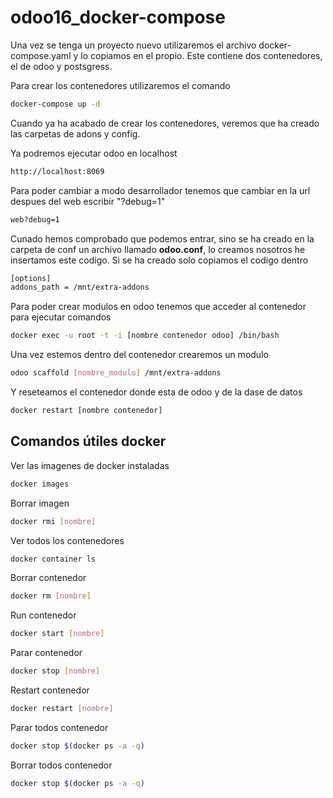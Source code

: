 # odoo16_docker-compose

Una vez se tenga un proyecto nuevo utilizaremos el archivo docker-compose.yaml y lo copiamos en el propio. Este contiene dos contenedores, el de odoo y postsgress.

Para crear los contenedores utilizaremos el comando 

```bash  
docker-compose up -d 
```

Cuando ya ha acabado de crear los contenedores, veremos que ha creado las carpetas de adons y config. 

Ya podremos ejecutar odoo en localhost

```bash  
http://localhost:8069 
```

Para poder cambiar a modo desarrollador tenemos que cambiar en la url despues del web escribir "?debug=1"

```bash  
web?debug=1
```

Cunado hemos comprobado que podemos entrar, sino se ha creado en la carpeta de conf un archivo llamado <strong>odoo.conf</strong>, lo creamos nosotros he insertamos este codigo. Si se ha creado solo copiamos el codigo dentro

```bash  
[options]
addons_path = /mnt/extra-addons
```

Para poder crear modulos en odoo tenemos que acceder al contenedor para ejecutar comandos

```bash  
docker exec -u root -t -i [nombre contenedor odoo] /bin/bash
```

Una vez estemos dentro del contenedor crearemos un modulo

```bash  
odoo scaffold [nombre_modulo] /mnt/extra-addons
```

Y reseteamos el contenedor donde esta de odoo y de la dase de datos

```bash
docker restart [nombre contenedor]
```



## Comandos útiles docker

Ver las imagenes de docker instaladas 
```bash
docker images
```

Borrar imagen 
```bash
docker rmi [nombre]
```

Ver todos los contenedores 
```bash
docker container ls
```

Borrar contenedor 
```bash
docker rm [nombre]
```

Run contenedor 
```bash
docker start [nombre]
```

Parar contenedor 
```bash
docker stop [nombre]
```


Restart contenedor 
```bash
docker restart [nombre]
```

Parar todos contenedor 
```bash
docker stop $(docker ps -a -q)
```

Borrar todos contenedor 
```bash
docker stop $(docker ps -a -q)
```
